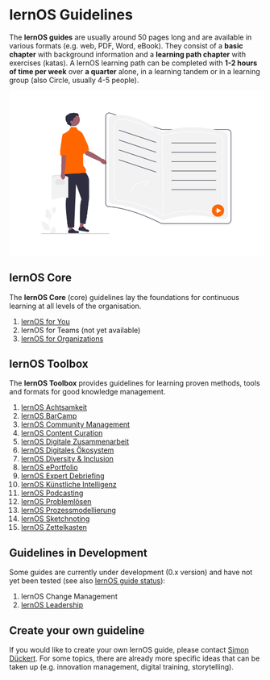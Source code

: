<style>
  .md-content__button {
    display: none;
  }
</style>

# lernOS Guidelines
The **lernOS guides** are usually around 50 pages long and are available in various formats (e.g. web, PDF, Word, eBook). They consist of a **basic chapter** with background information and a **learning path chapter** with exercises (katas). A lernOS learning path can be completed with **1-2 hours of time per week** over **a quarter** alone, in a learning tandem or in a learning group (also Circle, usually 4-5 people).

![Person with a book in his hand](./images/undraw_Books_re_8gea.png)

## lernOS Core
The **lernOS Core** (core) guidelines lay the foundations for continuous learning at all levels of the organisation.

1. [lernOS for You](../lernos-for-you/)
1. lernOS for Teams (not yet available)
1. [lernOS for Organizations](../lernos-for-organizations/)

## lernOS Toolbox
The **lernOS Toolbox** provides guidelines for learning proven methods, tools and formats for good knowledge management.

1. [lernOS Achtsamkeit](https://cogneon.github.io/lernos-achtsamkeit/de/)
1. [lernOS BarCamp](https://cogneon.github.io/lernos-barcamp/de/)
1. [lernOS Community Management](https://cogneon.github.io/lernos-cmgmt/de/)
1. [lernOS Content Curation](https://cogneon.github.io/lernos-content-curation/de/)
1. [lernOS Digitale Zusammenarbeit](https://cogneon.github.io/lernos-digitale-zusammenarbeit/de/)
1. [lernOS Digitales Ökosystem](https://cogneon.github.io/lernos-digitales-oekosystem/de/)
1. [lernOS Diversity & Inclusion](https://cogneon.github.io/lernos-diversity/de/)
1. [lernOS ePortfolio](https://cogneon.github.io/lernos-eportfolio/de/)
1. [lernOS Expert Debriefing](https://cogneon.github.io/lernos-expert-debriefing/de/)
1. [lernOS Künstliche Intelligenz](https://cogneon.github.io/lernos-ai/de/)
1. [lernOS Podcasting](https://cogneon.github.io/lernos-podcasting/de/)
1. [lernOS Problemlösen](https://cogneon.github.io/lernos-problem-solving/de/)
1. [lernOS Prozessmodellierung](https://cogneon.github.io/lernos-prozessmodellierung/de/)
1. [lernOS Sketchnoting](https://cogneon.github.io/lernos-sketchnoting/de/)
1. [lernOS Zettelkasten](https://cogneon.github.io/lernos-zettelkasten/de/)

## Guidelines in Development
Some guides are currently under development (0.x version) and have not yet been tested (see also [lernOS guide status](https://community.cogneon.de/t/lernos-leitfaden-status/3908)):

1. lernOS Change Management
1. [lernOS Leadership](https://cogneon.github.io/lernos-leadership/de/)

## Create your own guideline
If you would like to create your own lernOS guide, please contact [Simon Dückert](https://www.linkedin.com/in/simondueckert/). For some topics, there are already more specific ideas that can be taken up (e.g. innovation management, digital training, storytelling). 
